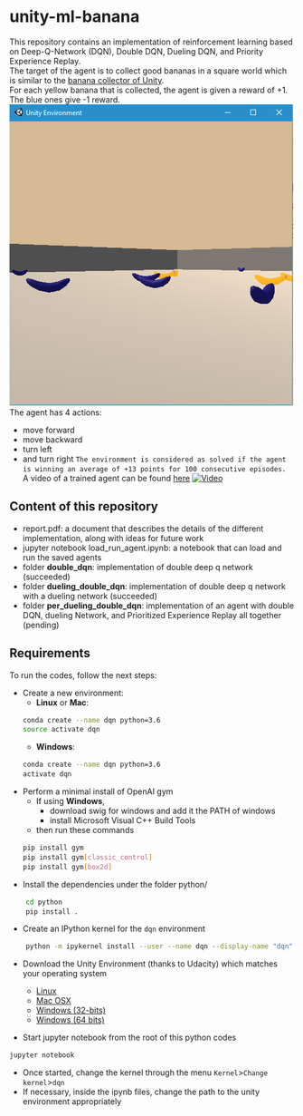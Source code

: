 # unity-ml-banana
This repository contains an implementation of reinforcement learning based on Deep-Q-Network (DQN), Double DQN, Dueling DQN, and Priority Experience Replay.<br/>
The target of the agent is to collect good bananas in a square world which is similar to the [banana collector of Unity](https://github.com/Unity-Technologies/ml-agents/blob/master/docs/Learning-Environment-Examples.md#banana-collector).<br/>
For each yellow banana that is collected, the agent is given a reward of +1. The blue ones give -1 reward.<br/>
![Banana](images/banana.png)<br/>
The agent has 4 actions:
* move forward
* move backward
* turn left
* and turn right
`The environment is considered as solved if the agent is winning an average of +13 points for 100 consecutive episodes.`<br/>
A video of a trained agent can be found [here](https://www.youtube.com/watch?v=Ig4i73Y92EQ)
[![Video](https://img.youtube.com/vi/Ig4i73Y92EQ/0.jpg)](https://www.youtube.com/watch?v=Ig4i73Y92EQ)
## Content of this repository
* report.pdf: a document that describes the details of the different implementation, along with ideas for future work
* jupyter notebook load_run_agent.ipynb: a notebook that can load and run the saved agents
* folder __double_dqn__: implementation of double deep q network (succeeded)
* folder __dueling_double_dqn__: implementation of double deep q network with a dueling network (succeeded)
* folder __per_dueling_double_dqn__: implementation of an agent with double DQN, dueling Network, and Prioritized Experience Replay all together (pending)
## Requirements
To run the codes, follow the next steps:
* Create a new environment:
	* __Linux__ or __Mac__: 
	```bash
	conda create --name dqn python=3.6
	source activate dqn
	```
	* __Windows__: 
	```bash
	conda create --name dqn python=3.6 
	activate dqn
	```
* Perform a minimal install of OpenAI gym
	* If using __Windows__, 
		* download swig for windows and add it the PATH of windows
		* install Microsoft Visual C++ Build Tools
	* then run these commands
	```bash
	pip install gym
	pip install gym[classic_control]
	pip install gym[box2d]
	```
* Install the dependencies under the folder python/
```bash
	cd python
	pip install .
```
* Create an IPython kernel for the `dqn` environment
```bash
	python -m ipykernel install --user --name dqn --display-name "dqn"
```
* Download the Unity Environment (thanks to Udacity) which matches your operating system
	* [Linux](https://s3-us-west-1.amazonaws.com/udacity-drlnd/P1/Banana/Banana_Linux.zip)
	* [Mac OSX](https://s3-us-west-1.amazonaws.com/udacity-drlnd/P1/Banana/Banana.app.zip)
	* [Windows (32-bits)](https://s3-us-west-1.amazonaws.com/udacity-drlnd/P1/Banana/Banana_Windows_x86.zip)
	* [Windows (64 bits)](https://s3-us-west-1.amazonaws.com/udacity-drlnd/P1/Banana/Banana_Windows_x86_64.zip)

* Start jupyter notebook from the root of this python codes
```bash
jupyter notebook
```
* Once started, change the kernel through the menu `Kernel`>`Change kernel`>`dqn`
* If necessary, inside the ipynb files, change the path to the unity environment appropriately

